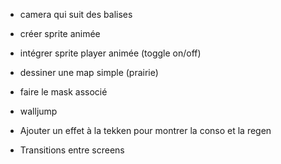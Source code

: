 -   camera qui suit des balises

-   créer sprite animée
-   intégrer sprite player animée (toggle on/off)

-   dessiner une map simple (prairie)
-   faire le mask associé

-   walljump

-   Ajouter un effet à la tekken pour montrer
    la conso et la regen

-   Transitions entre screens
